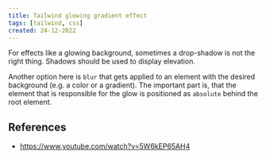 ```yaml
---
title: Tailwind glowing gradient effect
tags: [tailwind, css]
created: 24-12-2022
---
```

For effects like a glowing background, sometimes a drop-shadow is not the right thing. Shadows should be used to display elevation.

Another option here is `blur` that gets applied to an element with the desired background (e.g. a color or a gradient). The important part is, that the element that is responsible for the glow is positioned as `absolute` behind the root element.

## References
- https://www.youtube.com/watch?v=5W6kEP65AH4
